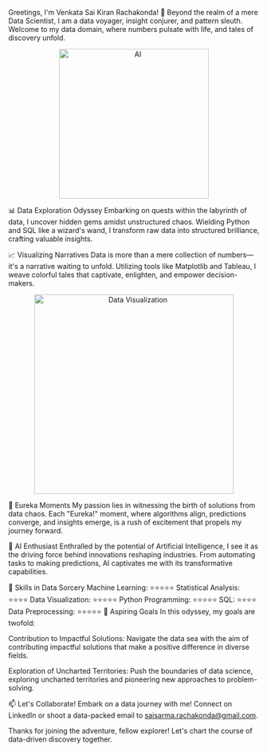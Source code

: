 Greetings, I'm Venkata Sai Kiran Rachakonda! 👋
Beyond the realm of a mere Data Scientist, I am a data voyager, insight conjurer, and pattern sleuth. Welcome to my data domain, where numbers pulsate with life, and tales of discovery unfold.

<p align="center">
  <img src="https://cdni.iconscout.com/illustration/premium/thumb/industrial-robot-4468717-3748899.png?f=webp" alt="AI" width="300"/>
</p>
📊 Data Exploration Odyssey
Embarking on quests within the labyrinth of data, I uncover hidden gems amidst unstructured chaos. Wielding Python and SQL like a wizard's wand, I transform raw data into structured brilliance, crafting valuable insights.

📈 Visualizing Narratives
Data is more than a mere collection of numbers—it's a narrative waiting to unfold. Utilizing tools like Matplotlib and Tableau, I weave colorful tales that captivate, enlighten, and empower decision-makers.

<p align="center">
  <img src="https://www.logigroup.com/images/gifs/reporting.gif" alt="Data Visualization" width="400"/>
</p>
🚀 Eureka Moments
My passion lies in witnessing the birth of solutions from data chaos. Each "Eureka!" moment, where algorithms align, predictions converge, and insights emerge, is a rush of excitement that propels my journey forward.

🤖 AI Enthusiast
Enthralled by the potential of Artificial Intelligence, I see it as the driving force behind innovations reshaping industries. From automating tasks to making predictions, AI captivates me with its transformative capabilities.

🌟 Skills in Data Sorcery
Machine Learning: ⭐⭐⭐⭐⭐
Statistical Analysis: ⭐⭐⭐⭐
Data Visualization: ⭐⭐⭐⭐⭐
Python Programming: ⭐⭐⭐⭐⭐
SQL: ⭐⭐⭐⭐
Data Preprocessing: ⭐⭐⭐⭐⭐
🎯 Aspiring Goals
In this odyssey, my goals are twofold:

Contribution to Impactful Solutions: Navigate the data sea with the aim of contributing impactful solutions that make a positive difference in diverse fields.

Exploration of Uncharted Territories: Push the boundaries of data science, exploring uncharted territories and pioneering new approaches to problem-solving.

📫 Let's Collaborate!
Embark on a data journey with me! Connect on LinkedIn or shoot a data-packed email to saisarma.rachakonda@gmail.com.

Thanks for joining the adventure, fellow explorer! Let's chart the course of data-driven discovery together.
